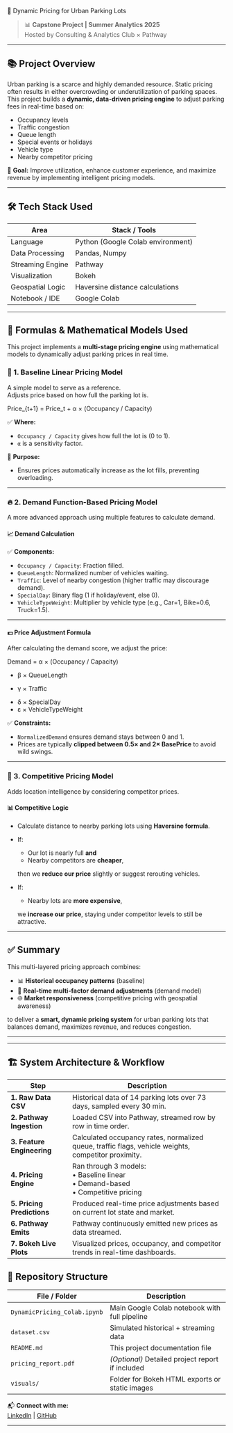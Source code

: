🚗 Dynamic Pricing for Urban Parking Lots

> 📊 **Capstone Project | Summer Analytics 2025**  
> Hosted by Consulting & Analytics Club × Pathway

---

## 📚 Project Overview

Urban parking is a scarce and highly demanded resource. Static pricing often results in either overcrowding or underutilization of parking spaces.  
This project builds a **dynamic, data-driven pricing engine** to adjust parking fees in real-time based on:

- Occupancy levels
- Traffic congestion
- Queue length
- Special events or holidays
- Vehicle type
- Nearby competitor pricing

🎯 **Goal:** Improve utilization, enhance customer experience, and maximize revenue by implementing intelligent pricing models.

---

## 🛠️ Tech Stack Used

| Area             | Stack / Tools                                  |
|-------------------|-----------------------------------------------|
| Language          | Python (Google Colab environment)             |
| Data Processing   | Pandas, Numpy                                 |
| Streaming Engine  | Pathway                                       |
| Visualization     | Bokeh                                          |
| Geospatial Logic  | Haversine distance calculations               |
| Notebook / IDE    | Google Colab                                  |

---
## 📐 Formulas & Mathematical Models Used

This project implements a **multi-stage pricing engine** using mathematical models to dynamically adjust parking prices in real time.


### 🚀 1. Baseline Linear Pricing Model

A simple model to serve as a reference.  
Adjusts price based on how full the parking lot is.

Price_{t+1} = Price_t + α × (Occupancy / Capacity)


✅ **Where:**
- `Occupancy / Capacity` gives how full the lot is (0 to 1).
- `α` is a sensitivity factor.

🔎 **Purpose:**  
- Ensures prices automatically increase as the lot fills, preventing overloading.

---

### 🔥 2. Demand Function-Based Pricing Model

A more advanced approach using multiple features to calculate demand.

#### 📈 Demand Calculation

✅ **Components:**
- `Occupancy / Capacity`: Fraction filled.
- `QueueLength`: Normalized number of vehicles waiting.
- `Traffic`: Level of nearby congestion (higher traffic may discourage demand).
- `SpecialDay`: Binary flag (1 if holiday/event, else 0).
- `VehicleTypeWeight`: Multiplier by vehicle type (e.g., Car=1, Bike=0.6, Truck=1.5).

---

#### 💵 Price Adjustment Formula

After calculating the demand score, we adjust the price:

Demand = α × (Occupancy / Capacity)
+ β × QueueLength
- γ × Traffic
+ δ × SpecialDay
+ ε × VehicleTypeWeight


✅ **Constraints:**
- `NormalizedDemand` ensures demand stays between 0 and 1.
- Prices are typically **clipped between 0.5× and 2× BasePrice** to avoid wild swings.

---

### 💼 3. Competitive Pricing Model

Adds location intelligence by considering competitor prices.

#### 📊 Competitive Logic

- Calculate distance to nearby parking lots using **Haversine formula**.
- If:
  - Our lot is nearly full **and**
  - Nearby competitors are **cheaper**,
  
  then we **reduce our price** slightly or suggest rerouting vehicles.

- If:
  - Nearby lots are **more expensive**,
  
  we **increase our price**, staying under competitor levels to still be attractive.

---

## ✅ Summary

This multi-layered pricing approach combines:
- 📊 **Historical occupancy patterns** (baseline)
- 🧮 **Real-time multi-factor demand adjustments** (demand model)
- 🌐 **Market responsiveness** (competitive pricing with geospatial awareness)

to deliver a **smart, dynamic pricing system** for urban parking lots that balances demand, maximizes revenue, and reduces congestion.

---



---
## 🏗️ System Architecture & Workflow

| Step | Description |
|------|-------------|
| **1. Raw Data CSV** | Historical data of 14 parking lots over 73 days, sampled every 30 min. |
| **2. Pathway Ingestion** | Loaded CSV into Pathway, streamed row by row in time order. |
| **3. Feature Engineering** | Calculated occupancy rates, normalized queue, traffic flags, vehicle weights, competitor proximity. |
| **4. Pricing Engine** | Ran through 3 models:<br>• Baseline linear<br>• Demand-based<br>• Competitive pricing |
| **5. Pricing Predictions** | Produced real-time price adjustments based on current lot state and market. |
| **6. Pathway Emits** | Pathway continuously emitted new prices as data streamed. |
| **7. Bokeh Live Plots** | Visualized prices, occupancy, and competitor trends in real-time dashboards. |



## 📁 Repository Structure

| File / Folder              | Description                                      |
|-----------------------------|-------------------------------------------------|
| `DynamicPricing_Colab.ipynb` | Main Google Colab notebook with full pipeline   |
| `dataset.csv`               | Simulated historical + streaming data           |
| `README.md`                 | This project documentation file                 |
| `pricing_report.pdf`        | *(Optional)* Detailed project report if included|
| `visuals/`                  | Folder for Bokeh HTML exports or static images  |


📬 **Connect with me:**  
[LinkedIn](https://linkedin.com/in/rahulkrishna-j) | [GitHub](https://github.com/JRK-007)

---
